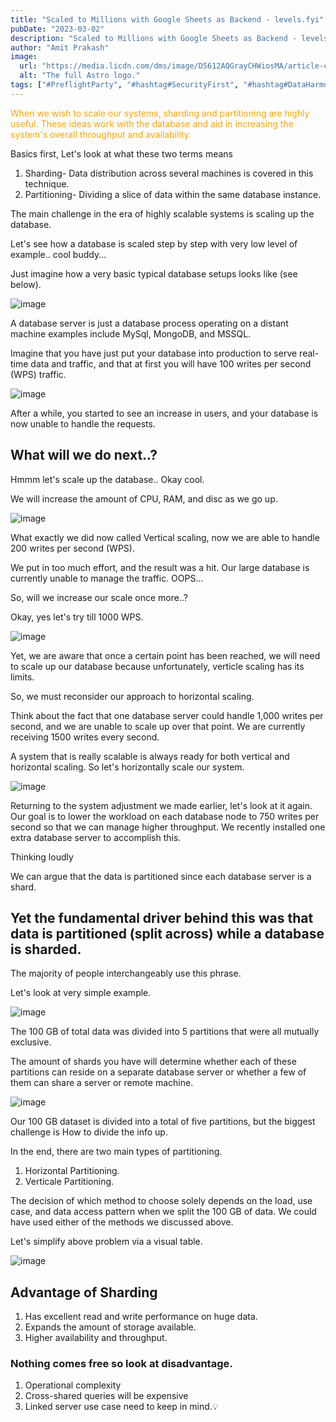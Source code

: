 ```yaml
---
title: "Scaled to Millions with Google Sheets as Backend - levels.fyi"
pubDate: "2023-03-02"
description: "Scaled to Millions with Google Sheets as Backend - levels.fyi"
author: "Amit Prakash"
image:
  url: "https://media.licdn.com/dms/image/D5612AQGrayCHWiosMA/article-cover_image-shrink_720_1280/0/1698432612831?e=1713398400&v=beta&t=CtGMhhrqzvKZf3r0VPykz0wmhby_FagOE5YIjieDEEQ"
  alt: "The full Astro logo."
tags: ["#PreflightParty", "#hashtag#SecurityFirst", "#hashtag#DataHarmony", "#hashtag#NoMoreWebWalls"]
---
```


<span style="color:orange">When we wish to scale our systems, sharding and partitioning are highly useful. These ideas work with the database and aid in increasing the system's overall throughput and availability.</span>

Basics first, Let's look at what these two terms means

1. Sharding- Data distribution across several machines is covered in this technique.
2. Partitioning- Dividing a slice of data within the same database instance.

The main challenge in the era of highly scalable systems is scaling up the database.

Let's see how a database is scaled step by step with very low level of example.. cool buddy...

Just imagine how a very basic typical database setups looks like (see below).

![image](https://media.licdn.com/dms/image/D5612AQHV52yK8IJZmQ/article-inline_image-shrink_1500_2232/0/1677877945584?e=1713398400&v=beta&t=DVRkfb0OJWSai3-BKM6yHVLOJBMSBYYI69IqYHDClT8)

A database server is just a database process operating on a distant machine examples include MySql, MongoDB, and MSSQL.

Imagine that you have just put your database into production to serve real-time data and traffic, and that at first you will have 100 writes per second (WPS) traffic.

![image](https://media.licdn.com/dms/image/D5612AQGAnqmeBspuiQ/article-inline_image-shrink_1500_2232/0/1677878281165?e=1713398400&v=beta&t=y4bT-2GPhADaWyxL79l7sx2n8v3XhkBZPfsSAQ_5vo8)

After a while, you started to see an increase in users, and your database is now unable to handle the requests.

## What will we do next..?

Hmmm let's scale up the database.. Okay cool.

We will increase the amount of CPU, RAM, and disc as we go up.

![image](https://media.licdn.com/dms/image/D5612AQEfQp4Y7D7ghw/article-inline_image-shrink_1000_1488/0/1677878685301?e=1713398400&v=beta&t=vjA45AmFGAWWPnW9BANYE_DqWe4x4K6xY90xVTw65Lw)

What exactly we did now called Vertical scaling, now we are able to handle 200 writes per second (WPS).

We put in too much effort, and the result was a hit. Our large database is currently unable to manage the traffic. 
OOPS...

So, will we increase our scale once more..?

Okay, yes let's try till 1000 WPS.

![image](https://media.licdn.com/dms/image/D5612AQHEWjAyUCZeMA/article-inline_image-shrink_1500_2232/0/1677879128751?e=1713398400&v=beta&t=_PRJEUNmMOZBeUI6JrfLTgXEuCU2JY-7NLsuKZvh0tQ)

Yet, we are aware that once a certain point has been reached, we will need to scale up our database because unfortunately, verticle scaling has its limits.

So, we must reconsider our approach to horizontal scaling.

Think about the fact that one database server could handle 1,000 writes per second, and we are unable to scale up over that point. We are currently receiving 1500 writes every second.

A system that is really scalable is always ready for both vertical and horizontal scaling. So let's horizontally scale our system.

![image](https://media.licdn.com/dms/image/D5612AQE3DSyik3Cw9g/article-inline_image-shrink_1500_2232/0/1677879588614?e=1713398400&v=beta&t=pFgTEWJ0fUqJwL_vzsPEwJnekVUhjq9PR6eyI0LM0Z8)

Returning to the system adjustment we made earlier, let's look at it again. Our goal is to lower the workload on each database node to 750 writes per second so that we can manage higher throughput. We recently installed one extra database server to accomplish this.

Thinking loudly

We can argue that the data is partitioned since each database server is a shard.
## Yet the fundamental driver behind this was that data is partitioned (split across) while a database is sharded.

The majority of people interchangeably use this phrase.

Let's look at very simple example.

![image](https://media.licdn.com/dms/image/D5612AQEFPTsJM_i0WA/article-inline_image-shrink_1500_2232/0/1677880225513?e=1713398400&v=beta&t=CTM7rKJeDUXGq5C5p9RWlP-iyFyhtNOnLFSQuahB9os)

The 100 GB of total data was divided into 5 partitions that were all mutually exclusive.

The amount of shards you have will determine whether each of these partitions can reside on a separate database server or whether a few of them can share a server or remote machine.

![image](https://media.licdn.com/dms/image/D5612AQFrAxJujnlMZQ/article-inline_image-shrink_1000_1488/0/1677880722579?e=1713398400&v=beta&t=PX0-nHcDBwAvdvvnlOwVdF43gpfLWSPYIsPTZuQD2Zo)

Our 100 GB dataset is divided into a total of five partitions, but the biggest challenge is How to divide the info up.

In the end, there are two main types of partitioning.

1. Horizontal Partitioning. 
2. Verticale Partitioning. 

The decision of which method to choose solely depends on the load, use case, and data access pattern when we split the 100 GB of data. We could have used either of the methods we discussed above.

Let's simplify above problem via a visual table.

![image](https://media.licdn.com/dms/image/D5612AQEUFpxQwAvwMA/article-inline_image-shrink_1000_1488/0/1677881403500?e=1713398400&v=beta&t=aEIrsIJYkSDhNQ0l5QbY5F9_BDQUY0nXoDEJfCpWNJ0)

## Advantage of Sharding
1. Has excellent read and write performance on huge data. 
2. Expands the amount of storage available.
3. Higher availability and throughput.

### Nothing comes free so look at disadvantage.
1. Operational complexity
2. Cross-shared queries will be expensive 
3. Linked server use case need to keep in mind.💡